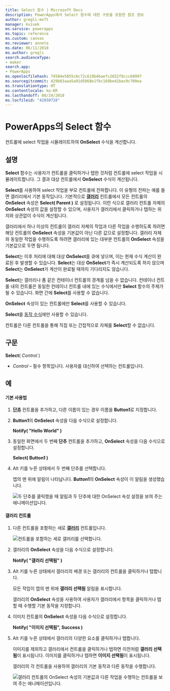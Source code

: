 ```yaml
---
title: Select 함수 | Microsoft Docs
description: PowerApps에서 Select 함수에 대한 구문을 포함한 참조 정보
author: gregli-msft
manager: kvivek
ms.service: powerapps
ms.topic: reference
ms.custom: canvas
ms.reviewer: anneta
ms.date: 06/11/2018
ms.author: gregli
search.audienceType:
- maker
search.app:
- PowerApps
ms.openlocfilehash: 74584e5855c6c72c619b4baefc2652f9ccc68997
ms.sourcegitcommit: 429b83aaa5a91d5868e1fbc169bed1bac0c709ea
ms.translationtype: HT
ms.contentlocale: ko-KR
ms.lasthandoff: 08/24/2018
ms.locfileid: "42850728"
---
```

# <a name="select-function-in-powerapps"></a>PowerApps의 Select 함수
컨트롤에 select 작업을 시뮬레이트하여 **OnSelect** 수식을 계산합니다.

## <a name="description"></a>설명
**Select** 함수는 사용자가 컨트롤을 클릭하거나 탭한 것처럼 컨트롤에 select 작업을 시뮬레이트합니다. 그 결과 대상 컨트롤에서 **OnSelect** 수식이 계산됩니다.

**Select**를 사용하여 select 작업을 부모 컨트롤에 전파합니다. 이 유형의 전파는 예를 들면 갤러리에서 기본 동작입니다. 기본적으로 **[갤러리](../controls/control-gallery.md)** 컨트롤에서 모든 컨트롤의 **OnSelect** 속성은 **Select( Parent )** 로 설정됩니다. 이런 식으로 갤러리 컨트롤 자체의 **OnSelect** 속성의 값을 설정할 수 있으며, 사용자가 갤러리에서 클릭하거나 탭하는 위치와 상관없이 수식이 계산됩니다.

갤러리에서 하나 이상의 컨트롤이 갤러리 자체의 작업과 다른 작업을 수행하도록 하려면 해당 컨트롤의 **OnSelect** 속성을 기본값이 아닌 다른 값으로 설정합니다. 갤러리 자체와 동일한 작업을 수행하도록 하려면 갤러리에 있는 대부분 컨트롤의 **OnSelect** 속성을 기본값으로 두면 됩니다.

**Select**는 이후 처리에 대해 대상 **OnSelect**를 큐에 넣으며, 이는 현재 수식 계산이 완료된 후 발생할 수 있습니다. **Select**는 대상 **OnSelect**가 즉시 계산되도록 하지 않으며 **Select**는 **OnSelect**가 계산이 완료될 때까지 기다리지도 않습니다.

**Select**는 갤러리나 폼 같은 컨테이너 컨트롤의 경계를 넘을 수 없습니다. 컨테이너 컨트롤 내의 컨트롤은 동일한 컨테이너 컨트롤 내에 있는 수식에서만 **Select** 함수의 주체가 될 수 있습니다. 화면 간에 **Select**를 사용할 수 없습니다.

**OnSelect** 속성이 있는 컨트롤에만 **Select**를 사용할 수 있습니다.

**Select**를 [동작 수식](../working-with-formulas-in-depth.md)에만 사용할 수 있습니다.

컨트롤은 다른 컨트롤을 통해 직접 또는 간접적으로 자체를 **Select**할 수 없습니다.

## <a name="syntax"></a>구문
**Select**( *Control* )

* *Control* – 필수 항목입니다.  사용자를 대신하여 선택하는 컨트롤입니다.

## <a name="examples"></a>예

#### <a name="basic-usage"></a>기본 사용법

1. **[단추](../controls/control-button.md)** 컨트롤을 추가하고, 다른 이름이 있는 경우 이름을 **Button1**로 지정합니다.

1. **Button1**의 **OnSelect** 속성을 다음 수식으로 설정합니다.

    **Notify( "Hello World" )**

1. 동일한 화면에서 두 번째 **단추** 컨트롤을 추가하고, **OnSelect** 속성을 다음 수식으로 설정합니다.

    **Select( Button1 )**

1. Alt 키를 누른 상태에서 두 번째 단추를 선택합니다.

    앱의 맨 위에 알림이 나타납니다. **Button1**의 **OnSelect** 속성이 이 알림을 생성했습니다.

    ![두 단추를 클릭했을 때 알림과 두 단추에 대한 OnSelect 속성 설정을 보여 주는 애니메이션입니다.](media/function-select/basic-select.gif)

#### <a name="gallery-control"></a>갤러리 컨트롤

1. 다른 컨트롤을 포함하는 세로 **[갤러리](../controls/control-gallery.md)** 컨트롤입니다.

    ![컨트롤을 포함하는 세로 갤러리를 선택합니다.](media/function-select/select-gallery.png)

2. 갤러리의 **OnSelect** 속성을 다음 수식으로 설정합니다.
 
    **Notify( "갤러리 선택됨" )**

3. Alt 키를 누른 상태에서 갤러리의 배경 또는 갤러리의 컨트롤을 클릭하거나 탭합니다.

    모든 작업이 앱의 맨 위에 **갤러리 선택됨** 알림을 표시합니다.

    갤러리의 **OnSelect** 속성을 사용하여 사용자가 갤러리에서 항목을 클릭하거나 탭할 때 수행할 기본 동작을 지정합니다.

5. 이미지 컨트롤의 **OnSelect** 속성을 다음 수식으로 설정합니다.

    **Notify( "이미지 선택됨", Success )**

6. Alt 키를 누른 상태에서 갤러리의 다양한 요소를 클릭하거나 탭합니다.

    이미지를 제외하고 갤러리에서 컨트롤을 클릭하거나 탭하면 이전처럼 **갤러리 선택됨**이 표시됩니다. 이미지를 클릭하거나 탭하면 **이미지 선택됨**이 표시됩니다.
 
    갤러리의 각 컨트롤을 사용하여 갤러리의 기본 동작과 다른 동작을 수행합니다.

    ![갤러리 컨트롤의 OnSelect 속성의 기본값과 다른 작업을 수행하는 컨트롤을 보여 주는 애니메이션입니다.](media/function-select/gallery-select.gif)
